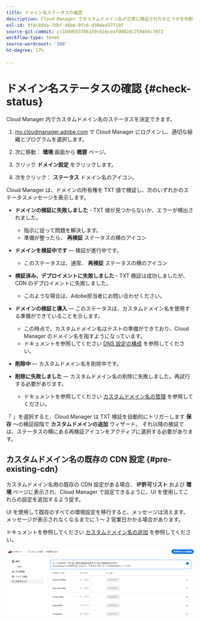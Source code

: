 ```yaml
---
title: ドメイン名ステータスの確認
description: Cloud Manager でカスタムドメイン名が正常に検証されたかどうかを判断する方法について説明します。
exl-id: 8fdc8dda-7dbf-46b6-9fc6-d304ed377197
source-git-commit: cc1b0d653706150c616ceafd002dc7594b6c7072
workflow-type: tm+mt
source-wordcount: '388'
ht-degree: 17%

---
```



# ドメイン名ステータスの確認 {#check-status}

Cloud Manager 内でカスタムドメイン名のステータスを決定できます。

1. [my.cloudmanager.adobe.com](https://my.cloudmanager.adobe.com/) で Cloud Manager にログインし、適切な組織とプログラムを選択します。

1. 次に移動： **環境** 画面から **概要** ページ。

1. クリック **ドメイン設定** をクリックします。

1. 次をクリック： **ステータス** ドメイン名のアイコン。

Cloud Manager は、ドメインの所有権を TXT 値で検証し、次のいずれかのステータスメッセージを表示します。

* **ドメインの検証に失敗しました** - TXT 値が見つからないか、エラーが検出されました。

   * 指示に従って問題を解決します。
   * 準備が整ったら、 **再検証** ステータスの横のアイコン

* **ドメインを検証中です**  — 検証が進行中です。

   * このステータスは、通常、 **再検証** ステータスの横のアイコン

* **検証済み、デプロイメントに失敗しました** - TXT 検証は成功しましたが、CDN のデプロイメントに失敗しました。

   * このような場合は、Adobe担当者にお問い合わせください。

* **ドメインの検証と導入**  — このステータスは、カスタムドメイン名を使用する準備ができていることを示します。

   * この時点で、カスタムドメイン名はテストの準備ができており、Cloud Manager のドメイン名を指すようになっています。
   * ドキュメントを参照してください [DNS 設定の構成](/help/implementing/cloud-manager/custom-domain-names/configure-dns-settings.md) を参照してください。

* **削除中**  — カスタムドメイン名を削除中です。

* **削除に失敗しました**  — カスタムドメイン名の削除に失敗しました。再試行する必要があります。

   * ドキュメントを参照してください [カスタムドメイン名の管理](/help/implementing/cloud-manager/custom-domain-names/managing-custom-domain-names.md) を参照してください。

「 」を選択すると、Cloud Manager は TXT 検証を自動的にトリガーします **保存** ～の検証段階で **カスタムドメインの追加** ウィザード。 それ以降の検証では、ステータスの横にある再検証アイコンをアクティブに選択する必要があります。

## カスタムドメイン名の既存の CDN 設定 {#pre-existing-cdn}

カスタムドメイン名用の既存の CDN 設定がある場合、 **IP許可リスト** および **環境** ページに表示され、Cloud Manager で設定できるように、UI を使用してこれらの設定を追加するよう促す。

UI を使用して既存のすべての環境設定を移行すると、メッセージは消えます。 メッセージが表示されなくなるまでに 1 ～ 2 営業日かかる場合があります。

ドキュメントを参照してください [カスタムドメイン名の追加](/help/implementing/cloud-manager/custom-domain-names/add-custom-domain-name.md) を参照してください。

![既存の CDN 設定メッセージ](/help/implementing/cloud-manager/assets/ip-allow-list-message1.png)
